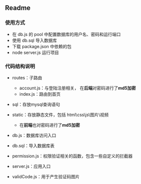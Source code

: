 ## Readme

### 使用方式

- 在 db.js 的 pool 中配置数据库的用户名、密码和运行端口
- 使用 db.sql 导入数据库
- 下载 package.json 中依赖的包
- node server.js 运行项目

### 代码结构说明

- routes：子路由
  - account.js：与登陆注册相关， 在**后端**对密码进行了**md5加密**
  - index.js：路由到首页
- sql：存放mysql查询语句

- static：存放静态文件，包括 html\css\js\图片\视频
  - 在**前端**也对密码进行了**md5加密**
- db.js：数据库访问入口
- db.sql：导入数据库表
- permission.js：权限验证相关的函数，包含一些自定义的拦截器
- server.js：应用入口
- validCode.js：用于产生验证码图片
